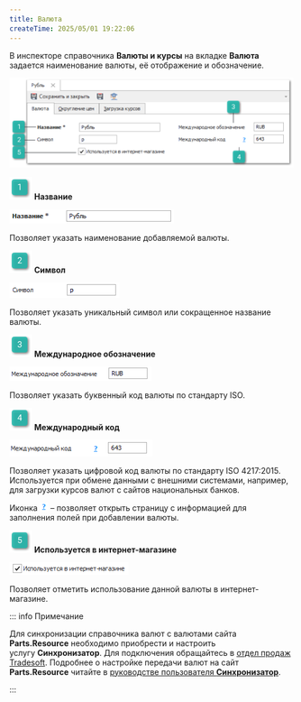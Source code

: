 ```yaml
---
title: Валюта
createTime: 2025/05/01 19:22:06
---
```

В инспекторе справочника **Валюты и курсы** на вкладке **Валюта** задается наименование валюты, её отображение и обозначение.

![](../../../assets/specification/Aspose.Words.83ab1c44-6b28-430a-a5f2-4d9e6ba1abd4.854.png)

![](../../../assets/specification/Aspose.Words.83ab1c44-6b28-430a-a5f2-4d9e6ba1abd4.004.png) **Название**

![](../../../assets/specification/Aspose.Words.83ab1c44-6b28-430a-a5f2-4d9e6ba1abd4.855.png)

Позволяет указать наименование добавляемой валюты.

![](../../../assets/specification/Aspose.Words.83ab1c44-6b28-430a-a5f2-4d9e6ba1abd4.006.png) **Символ**

![](../../../assets/specification/Aspose.Words.83ab1c44-6b28-430a-a5f2-4d9e6ba1abd4.856.png)

Позволяет указать уникальный символ или сокращенное название валюты.

![](../../../assets/specification/Aspose.Words.83ab1c44-6b28-430a-a5f2-4d9e6ba1abd4.008.png) **Международное обозначение**

![](../../../assets/specification/Aspose.Words.83ab1c44-6b28-430a-a5f2-4d9e6ba1abd4.857.png)

Позволяет указать буквенный код валюты по стандарту ISO.

![](../../../assets/specification/Aspose.Words.83ab1c44-6b28-430a-a5f2-4d9e6ba1abd4.010.png) **Международный код**

![](../../../assets/specification/Aspose.Words.83ab1c44-6b28-430a-a5f2-4d9e6ba1abd4.858.png)

Позволяет указать цифровой код валюты по стандарту ISO 4217:2015. Используется при обмене данными с внешними системами, например, для загрузки курсов валют с сайтов национальных банков.

Иконка ![](../../../assets/specification/Aspose.Words.83ab1c44-6b28-430a-a5f2-4d9e6ba1abd4.859.png) – позволяет открыть страницу с информацией для заполнения полей при добавлении валюты.

![](../../../assets/specification/Aspose.Words.83ab1c44-6b28-430a-a5f2-4d9e6ba1abd4.017.png) **Используется в интернет-магазине**

![](../../../assets/specification/Aspose.Words.83ab1c44-6b28-430a-a5f2-4d9e6ba1abd4.860.png)

Позволяет отметить использование данной валюты в интернет-магазине.

::: info Примечание

Для синхронизации справочника валют с валютами сайта **Parts.Resource** необходимо приобрести и настроить услугу **Синхронизатор**. Для подключения обращайтесь в [отдел продаж Tradesoft](https://www.tradesoft.ru/about/contacts/). Подробнее о настройке передачи валют на сайт **Parts.Resource** читайте в [руководстве пользователя **Синхронизатор**](https://product-doc.tradesoft.ru/ai/synch/valyuty_i_kursy.htm).

:::